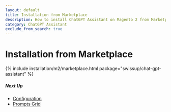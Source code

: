 ```yaml
---
layout: default
title: Installation from Marketplace
description: How to install ChatGPT Assistant on Magento 2 from Marketplace
category: ChatGPT Assistant
exclude_from_search: true
---
```


# Installation from Marketplace

{% include installation/m2/marketplace.html package="swissup/chat-gpt-assistant" %}

##### Next Up

 -  [Configuration](/m2/extensions/chat-gpt-assistant/configuration/)
 -  [Prompts Grid](/m2/extensions/chat-gpt-assistant/backend/prompts-management/)
